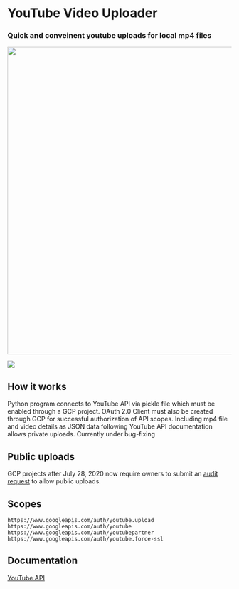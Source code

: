 # YouTube Video Uploader
### Quick and conveinent youtube uploads for local mp4 files
<img src="https://i.gyazo.com/675df75e52dbf9490c1421981b2ce6e6.png" width="690">

![](https://i.gyazo.com/fcf3622ecb83797a0452c2ec45a96ec1.png)

## How it works
Python program connects to YouTube API via pickle file which must be enabled through a GCP project. OAuth 2.0 Client must also be created through GCP for successful authorization of API scopes. Including mp4 file and video details as JSON data following YouTube API documentation allows private uploads. Currently under bug-fixing

## Public uploads
GCP projects after July 28, 2020 now require owners to submit an [audit request](https://support.google.com/youtube/contact/yt_api_form?hl=en) to allow public uploads.

## Scopes
`https://www.googleapis.com/auth/youtube.upload`  
`https://www.googleapis.com/auth/youtube`  
`https://www.googleapis.com/auth/youtubepartner`  
`https://www.googleapis.com/auth/youtube.force-ssl`

## Documentation
[YouTube API](https://developers.google.com/youtube/v3/docs/videos/insert)
